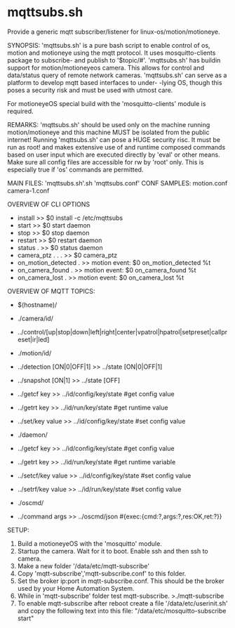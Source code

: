 # mqttsubs.sh
Provide a generic mqtt subscriber/listener for linux-os/motion/motioneye.

SYNOPSIS:
'mqttsubs.sh' is a pure bash script to enable control of os, motion and motioneye
using the mqtt protocol. It uses mosquitto-clients package to subscribe- and 
publish to '$topic/#'.
'mqttsubs.sh' has buildin support for motion/motioneyeos camera. This allows
for control and data/status query of remote network cameras.
'mqttsubs.sh' can serve as a platform to develop mqtt based interfaces to under-
-lying OS, though this poses a security risk and must be used with utmost care.

For motioneyeOS special build with the 'mosquitto-clients' module is required.

REMARKS:
'mqttsubs.sh' should be used only on the machine running motion/motioneye and this
machine MUST be isolated from the public internet!
Running 'mqttsubs.sh' can pose a HUGE security risc. It must be run as root! and 
makes extensive use of and runtime composed commands based on user input which
are executed directly by 'eval' or other means. Make sure all config files are 
accessible for rw by 'root' only. This is especially true if 'os' commands are
permitted.

MAIN FILES: 'mqttsubs.sh'.sh 'mqttsubs.conf'
CONF SAMPLES: motion.conf camera-1.conf

OVERVIEW OF CLI OPTIONS
* install                  >>   $0 install -c /etc/mqttsubs
* start                   >>   $0 start daemon
* stop                    >>   $0 stop daemon
* restart                  >>   $0 restart daemon
* status .                 >>   $0 status daemon
* camera_ptz . . .         >>   $0 camera_ptz <id> <act> <val>
* on_motion_detected .     >>   motion event: $0 on_motion_detected %t
* on_camera_found .        >>   motion event: $0 on_camera_found %t
* on_camera_lost .         >>   motion event: $0 on_camera_lost %t

OVERVIEW OF MQTT TOPICS:
* $(hostname)/
  
* ./camera/id/
* ../control/[up|stop|down|left|right|center|vpatrol|hpatrol|setpreset|callpreset|ir|led]
  
* ./motion/id/
* ../detection [ON|0|OFF|1] >> ../state [ON|0|OFF|1]
* ../snapshot [ON|1]        >> ../state [OFF]
* ../getcf key              >> ../id/config/key/state <value> #get config value
* ../getrt key              >> ../id/run/key/state <value> #get runtime value
* ../set/key value          >> ../id/config/key/state <value> #set config value
  
* ./daemon/
* ../getcf key              >> ../id/config/key/state <value> #get config value
* ../getrt key              >> ../id/run/key/state <value> #get runtime variable
* ../setcf/key value        >> ../id/config/key/state <value> #set config value
* ../setrf/key value        >> ../id/run/key/state <value> #set config value

* ./oscmd/
* ../command args           >> ../oscmd/json           #{exec:{cmd:?,args:?,res:OK,ret:?}}

SETUP:
1. Build a motioneyeOS with the 'mosquitto' module.
2. Startup the camera. Wait for it to boot. Enable ssh and then ssh to camera.
3. Make a new folder '/data/etc/mqtt-subscribe'
3. Copy 'mqtt-subscribe','mqtt-subscribe.conf' to this folder.
4. Set the broker ip:port in mqtt-subscribe.conf. This should be the broker 
     used by your Home Automation System.
5. While in 'mqtt-subscribe' folder test mqtt-subscribe. >./mqtt-subscribe
6. To enable mqtt-subscribe after reboot create a file '/data/etc/userinit.sh'
   and copy the following text into this file: 
   "/data/etc/mosquitto-subscribe start"
